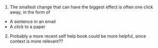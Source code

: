 1. The smallest change that can have the biggest effect is often one click away, in the form of
  - A sentence in an email
  - A click to a paper
2. Probably a more recent self help book could be more helpful, since context is more relevant??
